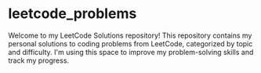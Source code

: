 # leetcode_problems
Welcome to my LeetCode Solutions repository! This repository contains my personal solutions to coding problems from LeetCode, categorized by topic and difficulty. I'm using this space to improve my problem-solving skills and track my progress.
